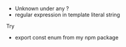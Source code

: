 - Unknown under any ?
- regular expression in template literal string


Try
- export const enum from my npm package
